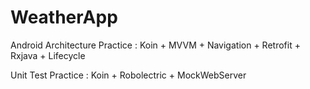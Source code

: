 # WeatherApp



Android Architecture Practice :  Koin + MVVM + Navigation + Retrofit + Rxjava + Lifecycle

Unit Test Practice : Koin + Robolectric + MockWebServer
